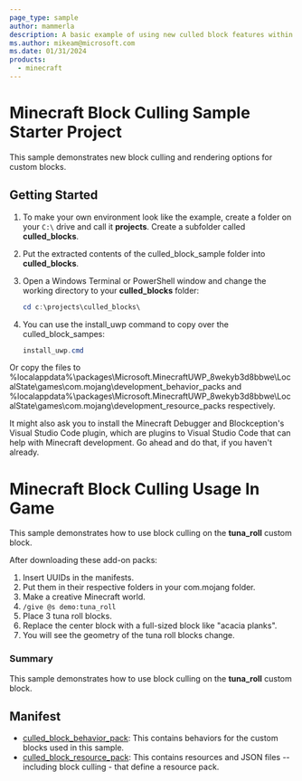 ```yaml
---
page_type: sample
author: mammerla
description: A basic example of using new culled block features within Minecraft 1.20.60 and beyond.
ms.author: mikeam@microsoft.com
ms.date: 01/31/2024
products:
  - minecraft
---
```


# Minecraft Block Culling Sample Starter Project

This sample demonstrates new block culling and rendering options for custom blocks.

## Getting Started

1. To make your own environment look like the example, create a folder on your `C:\` drive and call it **projects**. Create a subfolder called **culled_blocks**.

1. Put the extracted contents of the culled_block_sample folder into **culled_blocks**.

1. Open a Windows Terminal or PowerShell window and change the working directory to your **culled_blocks** folder:

   ```powershell
   cd c:\projects\culled_blocks\
   ```

1. You can use the install_uwp command to copy over the culled_block_sampes:

   ```powershell
   install_uwp.cmd
   ```

Or copy the files to %localappdata%\packages\Microsoft.MinecraftUWP_8wekyb3d8bbwe\LocalState\games\com.mojang\development_behavior_packs
and %localappdata%\packages\Microsoft.MinecraftUWP_8wekyb3d8bbwe\LocalState\games\com.mojang\development_resource_packs respectively.

It might also ask you to install the Minecraft Debugger and Blockception's Visual Studio Code plugin, which are plugins to Visual Studio Code that can help with Minecraft development. Go ahead and do that, if you haven't already.

# Minecraft Block Culling Usage In Game

This sample demonstrates how to use block culling on the **tuna_roll** custom block. 

After downloading these add-on packs:

1. Insert UUIDs in the manifests.
1. Put them in their respective folders in your com.mojang folder.
1. Make a creative Minecraft world.
1. `/give @s demo:tuna_roll`
1. Place 3 tuna roll blocks.
1. Replace the center block with a full-sized block like "acacia planks".
1. You will see the geometry of the tuna roll blocks change.

### Summary

This sample demonstrates how to use block culling on the **tuna_roll** custom block.

## Manifest

- [culled_block_behavior_pack](https://github.com/microsoft/minecraft-samples/blob/main/culled_block_sample/culled_block_behavior_pack): This contains behaviors for the custom blocks used in this sample.
- [culled_block_resource_pack](https://github.com/microsoft/minecraft-samples/blob/main/culled_block_sample/culled_resource_pack): This contains resources and JSON files -- including block culling - that define a resource pack.
